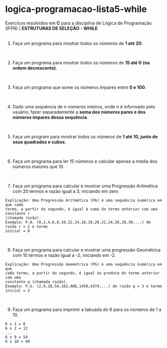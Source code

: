 # logica-programacao-lista5-while

Exercicos resolvidos em **C** para a disciplina de Lógica de Programação (IFPR) | **ESTRUTURAS DE SELEÇÃO - WHILE**
<br>
<br>

1. Faça um programa para mostrar todos os números de **1 até 20**.
<br>

2. Faça um programa para mostrar todos os números de **15 até 0** **(na ordem decrescente)**.
<br>

3. Faça um programa que some os números ímpares entre **0 e 100**.
<br>

4. Dado uma sequência de n números inteiros, onde n é informado pelo usuário, fazer separadamente a **soma dos números pares e dos números ímpares dessa sequência**.
<br>

5. Faça um program para mostrar todos os números de **1 até 10, junto de seus quadrados e cubos**.
<br>

6. Faça um programa para ler 15 números e calcular apenas a média dos números maiores que 10.
<br>

7. Faça um programa para calcular e mostrar uma Progressão Aritmética com 20 termos e razão igual a 3, iniciando em zero
```
Explicação: Uma Progressão Aritmética (PA) é uma sequência numérica em que cada
termo, a partir do segundo, é igual à soma do termo anterior com uma constante r
(chamada razão).
Exemplo: P.A. (0,2,4,6,8,10,12,14,16,18,20,22,24,26,28,30,...) de razão r = 2 e termo
inicial = 0
``` 
<br>

8. Faça um programa para calcular e mostrar uma progressão Geométrica com 10 termos e razão igual a -2, iniciando em -2.
```
Explicação: Uma Progressão Geométrica (PG) é uma sequência numérica em que
cada termo, a partir do segundo, é igual ao produto do termo anterior com uma
constante q (chamada razão).
Exemplo: P.G. (2,6,18,54,162,486,1458,4374,...) de razão q = 3 e termo inicial = 2
``` 
<br>

9. Faça um programa para imprimir a tabuada do 6 para os números de 1 a 10.
```
6 x 1 = 6
6 x 2 = 12
...
6 x 9 = 54
6 x 10 = 60
``` 



